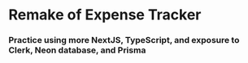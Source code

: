 # Remake of Expense Tracker

### Practice using more NextJS, TypeScript, and exposure to Clerk, Neon database, and Prisma
